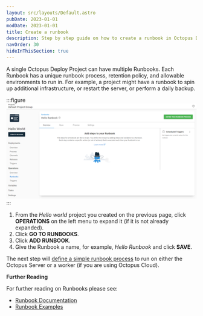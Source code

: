 ```yaml
---
layout: src/layouts/Default.astro
pubDate: 2023-01-01
modDate: 2023-01-01
title: Create a runbook
description: Step by step guide on how to create a runbook in Octopus Deploy.
navOrder: 30
hideInThisSection: true
---
```


A single Octopus Deploy Project can have multiple Runbooks.  Each Runbook has a unique runbook process, retention policy, and allowable environments to run in.  For example, a project might have a runbook to spin up additional infrastructure, or restart the server, or perform a daily backup.  

:::figure
![example runbook](/docs/getting-started/first-runbook-run/images/runbook-overview.png "width=500")
:::

1. From the *Hello world* project you created on the previous page, click **OPERATIONS** on the left menu to expand it (if it is not already expanded).
1. Click **GO TO RUNBOOKS**. 
1. Click **ADD RUNBOOK**.
1. Give the Runbook a name, for example, *Hello Runbook* and click **SAVE**.

The next step will [define a simple runbook process](/docs/getting-started/first-runbook-run/define-the-runbook-process) to run on either the Octopus Server or a worker (if you are using Octopus Cloud).

**Further Reading**

For further reading on Runbooks please see:

- [Runbook Documentation](/docs/runbooks)
- [Runbook Examples](/docs/runbooks/runbook-examples)

